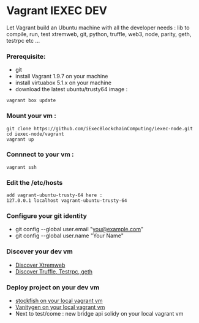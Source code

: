 
# Vagrant IEXEC DEV 


Let Vagrant build an Ubuntu machine with all the developer needs :
lib to compile, run, test xtremweb, git, python, truffle, web3, node, parity, geth, testrpc etc ...


### Prerequisite:

* git
* install Vagrant 1.9.7 on your machine 
* install virtuabox 5.1.x on your machine  
* download the latest ubuntu/trusty64 image :
```
vagrant box update
```

### Mount your vm :
```
git clone https://github.com/iExecBlockchainComputing/iexec-node.git
cd iexec-node/vagrant
vagrant up
```
### Connnect to your vm  :
```
vagrant ssh
```

### Edit the /etc/hosts 
```
add vagrant-ubuntu-trusty-64 here :
127.0.0.1 localhost vagrant-ubuntu-trusty-64
```
### Configure your git identity
* git config --global user.email "you@example.com"
* git config --global user.name "Your Name"


### Discover your dev vm

* [Discover Xtremweb](discoverXtremweb.md)
* [Discover Truffle, Testrpc, geth](discoverTruffleTestRpcGeth.md)

### Deploy project on your dev vm

* [stockfish on your local vagrant vm ](https://github.com/iExecBlockchainComputing/iexec-node/tree/master/poc/stockfish/front)
* [Vanitygen on your local vagrant vm ](https://github.com/iExecBlockchainComputing/iexec-node/tree/master/poc/vanitygen/front)
* Next to test/come : new bridge api solidy on your local vagrant vm
